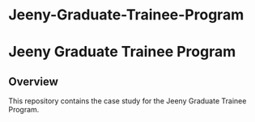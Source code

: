 # Jeeny-Graduate-Trainee-Program
# Jeeny Graduate Trainee Program 

## Overview

This repository contains the case study for the Jeeny Graduate Trainee Program.
